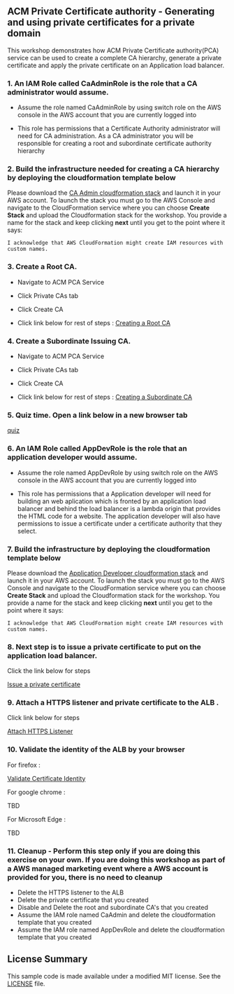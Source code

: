 ## ACM Private Certificate authority - Generating and using private certificates for a private domain

This workshop demonstrates how ACM Private Certificate authority(PCA) service can be used to create a complete CA hierarchy, generate a private certificate and apply the 
private certificate on an Application load balancer.

### 1. An IAM Role called CaAdminRole is the role that a CA administrator would assume. 

* Assume the role named CaAdminRole by using switch role on the AWS console in the AWS account that you are currently logged into

* This role has permissions that a Certificate Authority administrator will need for CA administration. As a CA administrator you will be responsible for creating a root and subordinate certificate authority
hierarchy

### 2. Build the infrastructure needed for creating a CA hierarchy by deploying the cloudformation template below

Please download the [CA Admin cloudformation stack](cf-templates/template-ca-admin.yaml) and launch it in your AWS account. To launch the stack you must go to the AWS Console and navigate to the CloudFormation service where you can choose **Create Stack** and upload the Cloudformation stack for the workshop. You provide a name for the stack and keep clicking **next** until you get to the point where it says:

```
I acknowledge that AWS CloudFormation might create IAM resources with custom names.
```

### 3. Create a Root CA. 
* Navigate to ACM PCA Service

* Click Private CAs tab

* Click Create CA

* Click link below for rest of steps : [Creating a Root CA](https://view.highspot.com/viewer/5d5b129b6a3b116f4230f242)

### 4. Create a Subordinate Issuing CA. 

* Navigate to ACM PCA Service

* Click Private CAs tab

* Click Create CA

* Click link below for rest of steps : [Creating a Subordinate CA](https://view.highspot.com/viewer/5d5b12f7628ba2737b0f2c16)

### 5. Quiz time. Open a link below in a new browser tab

[quiz](https://bit.ly/2yQ5IML)

### 6. An IAM Role called AppDevRole is the role that an application developer would assume. 

* Assume the role named AppDevRole by using switch role on the AWS console in the AWS account that you are currently logged into

* This role has permissions that a Application developer will need for building an web aplication which is fronted by an application load balancer and behind the load balancer is a lambda origin that
provides the HTML code for a website. The application developer will also have permissions to issue a certificate under a certificate authority that they select.

### 7. Build the infrastructure by deploying the cloudformation template below

Please download the [Application Developer cloudformation stack](cf-templates/template-app-dev.yaml) and launch it in your AWS account. To launch the stack you must go to the AWS Console and navigate to the CloudFormation service where you can choose **Create Stack** and upload the Cloudformation stack for the workshop. You provide a name for the stack and keep clicking **next** until you get to the point where it says:

```
I acknowledge that AWS CloudFormation might create IAM resources with custom names.
```

### 8. Next step is to issue a private certificate to put on the application load balancer. 

Click the link below for steps

[Issue a private certificate](https://view.highspot.com/viewer/5d5b133d6a3b116f29313a10)  

### 9. Attach a HTTPS listener and private certificate to the ALB . 

Click link below for steps

[Attach HTTPS Listener](https://view.highspot.com/viewer/5d5b5d496a3b116f1e31bd56)  

### 10. Validate the identity of the ALB by your browser 

For firefox :

[Validate Certificate Identity](https://view.highspot.com/viewer/5d473e2978e87d12c129ca1b)  

For google chrome :

TBD

For Microsoft Edge :

TBD

### 11. Cleanup - Perform this step only if you are doing this exercise on your own. If you are doing this workshop as part of a AWS managed marketing event where a AWS account is provided for you, there is no need to cleanup 

* Delete the HTTPS listener to the ALB
* Delete the private certificate that you created
* Disable and Delete the root and subordinate CA's that you created 
* Assume the IAM role named CaAdmin and delete the cloudformation template that you created
* Assume the IAM role named AppDevRole and delete the cloudformation template that you created

## License Summary

This sample code is made available under a modified MIT license. See the [LICENSE](LICENSE) file.
